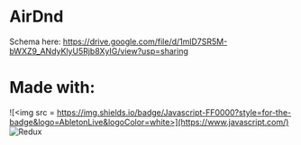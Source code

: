 # AirDnd
Schema here:
https://drive.google.com/file/d/1mlD7SR5M-bWXZ9_ANdyKlyU5Rjb8XyIG/view?usp=sharing

# Made with:
![<img src = https://img.shields.io/badge/Javascript-FF0000?style=for-the-badge&logo=AbletonLive&logoColor=white>](https://www.javascript.com/)
![Redux](https://img.shields.io/badge/Redux-000000?style=for-the-badge&logo=AbletonLive&logoColor=white)


